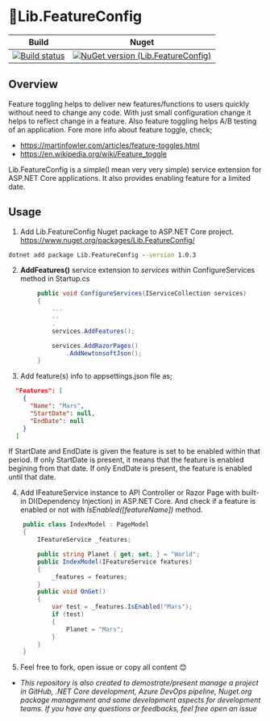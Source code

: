 # 🚥Lib.FeatureConfig

| Build  | Nuget |
| ------------- | ------------- |
| [![Build status](https://miyop.visualstudio.com/Lib/_apis/build/status/Lib-FeatureConfig)](https://miyop.visualstudio.com/Lib/_build/latest?definitionId=1)  | [![NuGet version (Lib.FeatureConfig)](https://img.shields.io/nuget/v/Lib.FeatureConfig.svg)](https://www.nuget.org/packages/Lib.FeatureConfig/)  |

## Overview

Feature toggling helps to deliver new features/functions to users quickly without need to change any code. With just small configuration change it helps to reflect change in a feature. Also feature toggling helps A/B testing of an application. 
Fore more info about feature toggle, check;
- https://martinfowler.com/articles/feature-toggles.html
- https://en.wikipedia.org/wiki/Feature_toggle

Lib.FeatureConfig is a simple(I mean very very simple) service extension for ASP.NET Core applications. It also provides enabling feature for a limited date.

## Usage
1. Add Lib.FeatureConfig Nuget package to ASP.NET Core project. https://www.nuget.org/packages/Lib.FeatureConfig/ 
```cmd
dotnet add package Lib.FeatureConfig --version 1.0.3
```

2. **AddFeatures()** service extension to _services_ within ConfigureServices method in Startup.cs
```csharp
        public void ConfigureServices(IServiceCollection services)
        {
            ...
            ..
            .
            services.AddFeatures();

            services.AddRazorPages()
                .AddNewtonsoftJson();
        }
```

3. Add feature(s) info to appsettings.json file as;

```json
  "Features": [
    {
      "Name": "Mars",
      "StartDate": null,
      "EndDate": null
    }
  ]
```
If StartDate and EndDate is given the feature is set to be enabled within that period. If only StartDate is present, it means that the feature is enabled begining from that date. If only EndDate is present, the feature is enabled until that date.

4. Add IFeatureService instance to API Controller or Razor Page with built-in DI(Dependency Injection) in ASP.NET Core. And check if a feature is enabled or not with _IsEnabled([featureName])_ method.

```csharp
    public class IndexModel : PageModel
    {
        IFeatureService _features;

        public string Planet { get; set; } = "World";
        public IndexModel(IFeatureService features)
        {
            _features = features;
        }
        public void OnGet()
        {
            var test = _features.IsEnabled("Mars");
            if (test)
            {
                Planet = "Mars";
            }
        }
    }
```

5. Feel free to fork, open issue or copy all content 😊


* _This repository is also created to demostrate/present manage a project in GitHub, .NET Core development, Azure DevOps pipeline, Nuget.org package management and some development aspects for development teams. If you have any questions or feedbacks, feel free open an issue_
